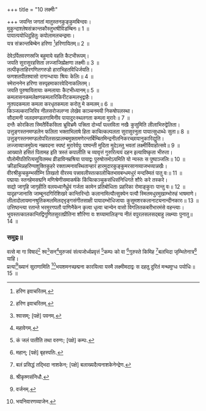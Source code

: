 +++
title = "10 लक्ष्मीः"

+++
जयन्ति जगतां मातुस्तनकुङ्कुमबिन्दवः।  
मुकुन्दाश्लेषसंक्रान्तकौस्तुभश्रीविडम्बिनः॥ 1 ॥  
पायात्पयोधिदुहितुः कपोलामलचन्द्रमाः।  
यत्र संक्रान्तबिम्बेन हरिणा [^1]हरिणायितम्॥ 2 ॥  


[^1]: हरिण इवाचरितम्.
 
देवेऽर्पितवरणस्रजि बहुमाये वहति कैटभीरूपम्।  
जयति सुरासुरहसिता लज्जाजिह्मेक्षणा लक्ष्मीः॥ 3 ॥  
तल्पीकृताहिरगणितगरुडो हाराभिहतविधिर्जयति।  
फणशतपीतश्वासो रागान्धायाः श्रियः केलिः॥ 4 ॥  
स्मेराननेन हरिणा सस्पृहमाकारवेदिनाकलितम्।  
जयति पुरुषायितायाः कमलायाः कैटभीध्यानम्॥ 5 ॥  
कमलासनकमलेक्षणकमलारिकिरीटकमलभृद्वाहैः।  
नुतपदकमला कमला करधृतकमला करोतु मे कमलम्॥ 6 ॥  
किञ्जल्कराजिरिव नीलसरोजलग्ना लेखेव काञ्चनमयी निकषोपलस्था।  
सौदामनी जलदमण्डलगामिनीव पायादुरःस्थलगता कमला मुरारेः॥ 7 ॥  
दन्तैः कोरकिता स्मितैर्विकसिता भ्रूविभ्रमैः पत्त्रिता दोर्भ्यां पल्लविता नखैः कुसुमिति लीलाभिरुद्वेलिता।  
उत्तुङ्गस्तनमण्डलेन फलिता भक्ताभिलाषे हिता काचित्कल्पलता सुरासुरनुता पायात्सुधाब्धेः सुता॥ 8 ॥  
उत्तुङ्गस्तनमण्डलोपरिलसत्प्रालम्बमुक्तामणेरन्तर्बिम्बितमिन्द्रनीलनिकरच्छायानुकारिद्युति।  
लज्जाव्याजमुपेत्य नम्रवदना स्पष्टं मुरारेर्वपुः पश्यन्ती मुदिता मुदेऽस्तु भवतां लक्ष्मीर्विवाहोत्सवे॥ 9 ॥  
आख्याते हसितं पितामह इति त्रस्तं कपालीति च व्यावृत्तं गुरुरित्ययं दहन इत्याविष्कृता भीरुता।  
पौलोमीपतिरित्यसूयितमथ व्रीडाविनम्रश्रिया पायाद्वः पुरुषोत्तमोऽयमिति यो न्यस्तः स पुष्पाञ्जलिः॥ 10 ॥  
क्रीडाभिन्नहरिण्यशुक्तिकुहरे रक्तात्मनावस्थितान्हारं हारमुदारकुङ्कुमरसानव्याजभव्यान्नखैः।  
वीरश्रीकुचकुम्भसीम्नि लिखतो वीरस्य पत्त्रावलीस्तत्कालोचितभावबन्धमधुरं मन्दस्मितं पातु वः॥ 11 ॥  
पद्मायाः स्तनहेमसद्मनि मणिश्रेणीसमाकर्षके किंचित्कञ्चुकसंधिसंनिधिगते शौरेः करे तस्करे।  
सद्यो जागृहि जागृहीति वलयध्वानैर्ध्रुवं गर्जता कामेन प्रतिबोधिताः प्रहरिका रोमाङ्कुराः पान्तु वः॥ 12 ॥  
यादृहग्जानासि जाम्बूनदगिरिशिखरे कान्तिरिन्दोः कलानामित्यौत्सुक्येन पत्यौ स्मितमधुरमुखाम्भोरुहं भाषमाणे।  
लीलादोलायमानश्रुतिकमलमिलद्भृङ्गसंगीतसाक्षी पायादम्भोधिजायाः कुसुमशरकलानाट्यनान्दीनकारः॥ 13 ॥  
उत्तिष्ठन्त्या रतान्ते भरमुरगपतौ पाणिनैकेन कृत्वा धृत्वा चान्येन वासो विगलितकबरीभारमंसे वहन्त्याः।  
भूयस्तत्कालकान्तिद्विगुणितसुरतप्रीतिना शौरिणा वः शय्यामालिङ्ग्य नीतं वपुरलसलसद्बाहु लक्ष्म्याः पुनातु॥ 14 ॥  

### समुद्रः॥
वत्से मा गा विषादं[^1] श्व[^2]सन[^3]मुरुजवं संत्यजोर्ध्वप्रवृत्तं [^4]कम्पः को वा [^5]गुरुस्ते किमिह [^6]बलभिदा जृम्भितेनात्र[^7] याहि।  
प्रत्या[^8]ख्यानं सुराणामिति [^9]भयशमनच्छद्मना कारयित्वा यस्मै लक्ष्मीमदाद्वः स दहतु दुरितं मन्थमुग्धः पयोधिः॥ 15 ॥  


[^1]: खेदम्; [पक्षे] हरम्.


[^2]: श्वासम्; [पक्षे] पवनम्.


[^3]: महावेगम्.


[^4]: कं जलं पातीति तथा वरुणः; [पक्षे] कम्पः.


[^5]: महान्; [पक्षे] बृहस्पतिः.


[^6]: बलं प्रसिद्धं तद्भिदा नाशकेन; [पक्षे] बलाख्यदैत्यनाशकेनेन्द्रेण.


[^7]: श्रीकृष्णसंनिधौ.


[^8]: वर्जनम्.


[^9]: भयनिवारणव्याजेन.
 
